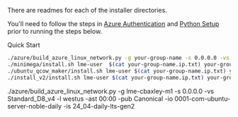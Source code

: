 There are readmes for each of the installer directories.

You'll need to follow the steps in [Azure Authentication](/testing/v2/installers/azure/build_azure_linux_network.md#authentication) and 
[Python Setup](/testing/v2/installers/azure/build_azure_linux_network.md#setup) prior to running the steps below. 

Quick Start

```bash
./azure/build_azure_linux_network.py -g your-group-name -s 0.0.0.0 -vs Standard_D8_v4 -l westus -ast 00:00
./minimega/install.sh lme-user  $(cat your-group-name.ip.txt) your-group-name.password.txt
./ubuntu_qcow_maker/install.sh lme-user $(cat your-group-name.ip.txt) your-group-name.password.txt
./install_v2/install.sh lme-user $(cat your-group-name.ip.txt) your-group-name.password.txt branch 
```

./azure/build_azure_linux_network.py -g lme-cbaxley-m1 -s 0.0.0.0 -vs Standard_D8_v4 -l westus -ast 00:00   -pub Canonical  -io 0001-com-ubuntu-server-noble-daily  -is 24_04-daily-lts-gen2
